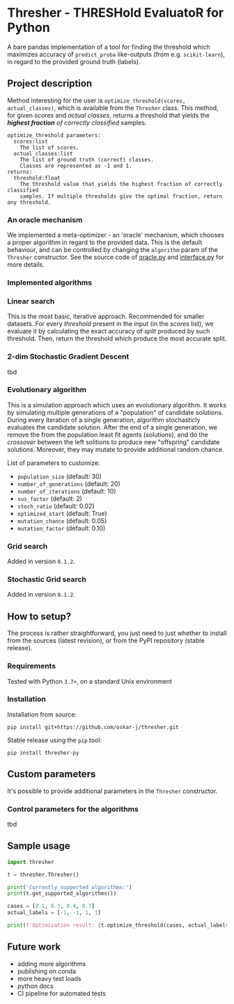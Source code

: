 # Thresher - THRESHold EvaluatoR for Python

A bare pandas implementation of a tool for finding the threshold which maximizes accuracy 
of `predict_proba` like-outputs (from e.g. `scikit-learn`), in regard to the provided ground truth (labels).

## Project description

Method interesting for the user is `optimize_threshold(scores, actual_classes)`, which is available 
from the `Thresher` class. This method, for given _scores_ and _actual classes_, 
returns a threshold that yields the _**highest fraction** of correctly classified_ samples.

```
optimize_threshold parameters:
  scores​:list
    The list of scores.
  actual_classes​:list
    The list of ground truth (correct) classes. 
    Classes are represented as -1 and 1.
returns:
  threshold:​float
    The threshold value that yields ​the highest fraction of correctly classified 
    samples​. If multiple thresholds give the optimal fraction, return any threshold.
```

### An oracle mechanism

We implemented a meta-optimizer - an 'oracle' mechanism, which chooses a proper algorithm in regard to the provided data. This is the default behaviour, and can be controlled by changing the `algorithm` param of the `Thresher` constructor. See the source code of [oracle.py](https://github.com/oskar-j/thresher/blob/main/thresher/oracle.py) and [interface.py](https://github.com/oskar-j/thresher/blob/main/thresher/interface.py) for more details.

### Implemented algorithms

### Linear search

This is the most basic, iterative approach. Recommended for smaller datasets. For every _threshold_ present in the input (in the _scores_ list), we evaluate it by calculating the exact accuracy of _split_ produced by such threshold. Then, return the threshold which produce the most accurate split. 

### 2-dim Stochastic Gradient Descent

tbd

### Evolutionary algorithm

This is a simulation approach which uses an evolutionary algorithm. It works by simulating multiple generations of a "population" of candidate solutions. During every iteration of a single generation, algorithm stochasticly evaluates the candidate solution. After the end of a single generation, we remove the from the population least fit agents (solutions), and do the _crossover_ between the left solitions to produce new "offspring" candidate solutions. Moreover, they may mutate to provide additional random chance. 

List of parameters to customize:
* `population_size` (default: 30)
* `number_of_generations` (default: 20)
* `number_of_iterations` (default: 10)
* `sus_factor` (default: 2)
* `stoch_ratio` (default: 0.02)
* `optimized_start` (default: True)
* `mutation_chance` (default: 0.05)
* `mutation_factor` (default: 0.10)

### Grid search

Added in version `0.1.2`.

### Stochastic Grid search

Added in version `0.1.2`.

## How to setup?

The process is rather straightforward, you just need to just whether to install 
from the sources (latest revision), or from the PyPI repository (stable release).

### Requirements

Tested with Python `3.7+`, on a standard Unix environment

### Installation

Installation from source:

```
pip install git+https://github.com/oskar-j/thresher.git
```

Stable release using the `pip` tool:

```
pip install thresher-py
```

## Custom parameters

It's possible to provide additional parameters in the `Thresher` constructor. 

### Control parameters for the algorithms

tbd

## Sample usage

```python
import thresher

t = thresher.Thresher()

print('Currently supported algorithms:')
print(t.get_supported_algorithms())

cases = [0.1, 0.3, 0.4, 0.7]
actual_labels = [-1, -1, 1, 1]

print(f'Optimization result: {t.optimize_threshold(cases, actual_labels)}')
```

## Future work

* adding more algorithms
* publishing on conda
* more heavy test loads
* python docs
* CI pipeline for automated tests
